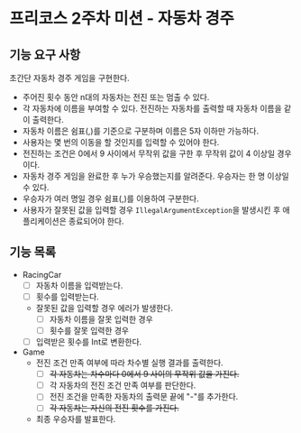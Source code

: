 # 프리코스 2주차 미션 - 자동차 경주

## 기능 요구 사항
초간단 자동차 경주 게임을 구현한다.
- 주어진 횟수 동안 n대의 자동차는 전진 또는 멈출 수 있다.
- 각 자동차에 이름을 부여할 수 있다. 전진하는 자동차를 출력할 때 자동차 이름을 같이 출력한다.
- 자동차 이름은 쉼표(,)를 기준으로 구분하며 이름은 5자 이하만 가능하다.
- 사용자는 몇 번의 이동을 할 것인지를 입력할 수 있어야 한다.
- 전진하는 조건은 0에서 9 사이에서 무작위 값을 구한 후 무작위 값이 4 이상일 경우이다.
- 자동차 경주 게임을 완료한 후 누가 우승했는지를 알려준다. 우승자는 한 명 이상일 수 있다.
- 우승자가 여러 명일 경우 쉼표(,)를 이용하여 구분한다.
- 사용자가 잘못된 값을 입력할 경우 `IllegalArgumentException`을 발생시킨 후 애플리케이션은 종료되어야 한다.
## 기능 목록
- RacingCar
  - [ ] 자동차 이름을 입력받는다.
  - [ ] 횟수를 입력받는다.
  - 잘못된 값을 입력할 경우 에러가 발생한다.
    - [ ] 자동차 이름을 잘못 입력한 경우
    - [ ] 횟수를 잘못 입력한 경우
  - [ ] 입력받은 횟수를 Int로 변환한다.
- Game
  - 전진 조건 만족 여부에 따라 차수별 실행 결과를 출력한다.
    - [ ] ~~각 자동차는 차수마다 0에서 9 사이의 무작위 값을 가진다.~~
    - [ ] 각 자동차의 전진 조건 만족 여부를 판단한다.
    - [ ] 전진 조건을 만족한 자동차의 출력문 끝에 "-"를 추가한다.
    - [ ] ~~각 자동차는 자신의 전진 횟수를 가진다.~~
  - 최종 우승자를 발표한다.
